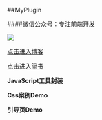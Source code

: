 ##MyPlugin

####微信公众号：专注前端开发

![](https://raw.githubusercontent.com/TrustTheBoy/imagesGithub/master/WeChat/publick/WeChatCode.jpg)

[点击进入博客](http://www.cnblogs.com/smallrui/)

[点击进入简书](http://www.jianshu.com/users/f8e5107ee6c8/latest_articles)

**JavaScript工具封装**

**Css案例Demo**

**引导页Demo**



